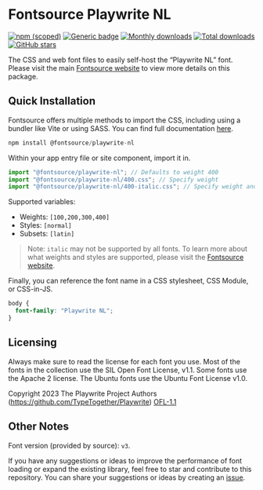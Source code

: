 # Fontsource Playwrite NL

[![npm (scoped)](https://img.shields.io/npm/v/@fontsource/playwrite-nl?color=brightgreen)](https://www.npmjs.com/package/@fontsource/playwrite-nl) [![Generic badge](https://img.shields.io/badge/fontsource-passing-brightgreen)](https://github.com/fontsource/fontsource) [![Monthly downloads](https://badgen.net/npm/dm/@fontsource/playwrite-nl)](https://github.com/fontsource/fontsource) [![Total downloads](https://badgen.net/npm/dt/@fontsource/playwrite-nl)](https://github.com/fontsource/fontsource) [![GitHub stars](https://img.shields.io/github/stars/fontsource/fontsource.svg?style=social&label=Star)](https://github.com/fontsource/fontsource/stargazers)

The CSS and web font files to easily self-host the “Playwrite NL” font. Please visit the main [Fontsource website](https://fontsource.org/fonts/playwrite-nl) to view more details on this package.

## Quick Installation

Fontsource offers multiple methods to import the CSS, including using a bundler like Vite or using SASS. You can find full documentation [here](https://fontsource.org/docs/getting-started/introduction).

```javascript
npm install @fontsource/playwrite-nl
```

Within your app entry file or site component, import it in.

```javascript
import "@fontsource/playwrite-nl"; // Defaults to weight 400
import "@fontsource/playwrite-nl/400.css"; // Specify weight
import "@fontsource/playwrite-nl/400-italic.css"; // Specify weight and style
```

Supported variables:
- Weights: `[100,200,300,400]`
- Styles: `[normal]`
- Subsets: `[latin]`

> Note: `italic` may not be supported by all fonts. To learn more about what weights and styles are supported, please visit the [Fontsource website](https://fontsource.org/fonts/playwrite-nl).

Finally, you can reference the font name in a CSS stylesheet, CSS Module, or CSS-in-JS.

```css
body {
  font-family: "Playwrite NL";
}
```

## Licensing
Always make sure to read the license for each font you use. Most of the fonts in the collection use the SIL Open Font License, v1.1. Some fonts use the Apache 2 license. The Ubuntu fonts use the Ubuntu Font License v1.0.

Copyright 2023 The Playwrite Project Authors (https://github.com/TypeTogether/Playwrite)
[OFL-1.1](http://scripts.sil.org/OFL)

## Other Notes
Font version (provided by source): `v3`.

If you have any suggestions or ideas to improve the performance of font loading or expand the existing library, feel free to star and contribute to this repository. You can share your suggestions or ideas by creating an [issue](https://github.com/fontsource/fontsource/issues).